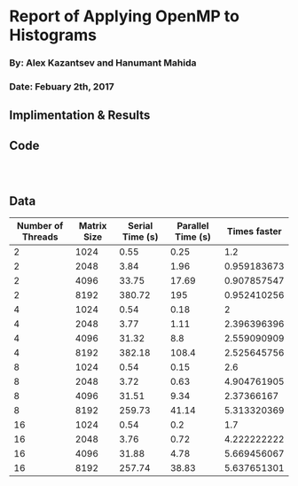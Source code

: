 # Report of Applying OpenMP to Histograms

### By: Alex Kazantsev and Hanumant Mahida
### Date: Febuary 2th, 2017

## Implimentation & Results

## Code
```C

```


```C
```


```C
```




## Data

| Number of Threads |	Matrix Size	| Serial Time (s)	| Parallel Time (s) |	Times faster |
| ------------------|-------------|-----------------|-------------------|--------------|
| 2	| 1024 | 0.55 |	0.25	| 1.2 |
| 2	| 2048 | 3.84 | 1.96	| 0.959183673 |
| 2	| 4096 | 33.75 | 17.69 | 0.907857547 |
| 2	| 8192 |	380.72 |	195	| 0.952410256 |
| 4	| 1024 | 0.54 |	0.18 | 2 | 
| 4	| 2048 | 3.77	|1.11	| 2.396396396 |
| 4	| 4096 |	31.32	| 8.8	| 2.559090909 |
| 4	| 8192	| 382.18	| 108.4|	2.525645756 |
| 8	| 1024	| 0.54	| 0.15	| 2.6 |
| 8	| 2048 |	3.72 |	0.63 |	4.904761905 |
| 8	| 4096	| 31.51	| 9.34	| 2.37366167 |
| 8	| 8192	| 259.73	| 41.14	| 5.313320369 |
| 16	| 1024	| 0.54	| 0.2	| 1.7 |
| 16	| 2048	| 3.76	| 0.72	| 4.222222222 |
| 16	| 4096	| 31.88	| 4.78	| 5.669456067 |
| 16	| 8192	| 257.74	| 38.83	| 5.637651301 |
